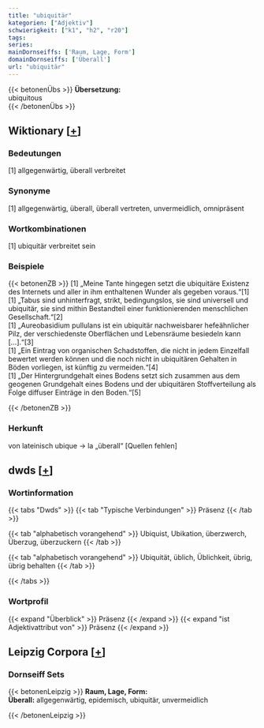 ```yaml
---
title: "ubiquitär"
kategorien: ["Adjektiv"]
schwierigkeit: ["k1", "h2", "r20"]
tags:
series:
mainDornseiffs: ['Raum, Lage, Form']
domainDornseiffs: ['Überall']
url: "ubiquitär"
---
```


{{< betonenÜbs >}}
**Übersetzung:**  
ubiquitous  
{{< /betonenÜbs >}}

## Wiktionary [[+](https://de.wiktionary.org/wiki/ubiquitär)]

### Bedeutungen
[1] allgegenwärtig, überall verbreitet  

### Synonyme
[1] allgegenwärtig, überall, überall vertreten, unvermeidlich, omnipräsent  

### Wortkombinationen
[1] ubiquitär verbreitet sein  

### Beispiele
{{< betonenZB >}}
[1] „Meine Tante hingegen setzt die ubiquitäre Existenz des Internets und aller in ihm enthaltenen Wunder als gegeben voraus.“[1]  
[1] „Tabus sind unhinterfragt, strikt, bedingungslos, sie sind universell und ubiquitär, sie sind mithin Bestandteil einer funktionierenden menschlichen Gesellschaft.“[2]  
[1] „Aureobasidium pullulans ist ein ubiquitär nachweisbarer hefeähnlicher Pilz, der verschiedenste Oberflächen und Lebensräume besiedeln kann […].“[3]  
[1] „Ein Eintrag von organischen Schadstoffen, die nicht in jedem Einzelfall bewertet werden können und die noch nicht in ubiquitären Gehalten in Böden vorliegen, ist künftig zu vermeiden.“[4]  
[1] „Der Hintergrundgehalt eines Bodens setzt sich zusammen aus dem geogenen Grundgehalt eines Bodens und der ubiquitären Stoffverteilung als Folge diffuser Einträge in den Boden.“[5]  

{{< /betonenZB >}}
### Herkunft
von lateinisch ubique → la „überall“ [Quellen fehlen]  



## dwds [[+](https://www.dwds.de/wb/ubiquitär)]

### Wortinformation
{{< tabs "Dwds" >}}
{{< tab "Typische Verbindungen" >}}
Präsenz
{{< /tab >}}

{{< tab "alphabetisch vorangehend" >}}
Ubiquist, Ubikation, überzwerch, Überzug, überzuckern
{{< /tab >}}

{{< tab "alphabetisch vorangehend" >}}
Ubiquität, üblich, Üblichkeit, übrig, übrig behalten
{{< /tab >}}

{{< /tabs >}}

### Wortprofil
{{< expand "Überblick" >}} Präsenz {{< /expand >}}
{{< expand "ist Adjektivattribut von" >}} Präsenz {{< /expand >}}

## Leipzig Corpora [[+](https://corpora.uni-leipzig.de/en/res?word=ubiquitär&corpusId=deu_newscrawl-public_2018)]

### Dornseiff Sets
{{< betonenLeipzig >}}
**Raum, Lage, Form:**  
**Überall:** allgegenwärtig, epidemisch, ubiquitär, unvermeidlich  

{{< /betonenLeipzig >}}
